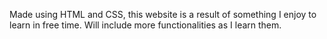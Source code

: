 Made using HTML and CSS, this website is a result of something I enjoy to learn in free time. Will include more functionalities as I learn them.
